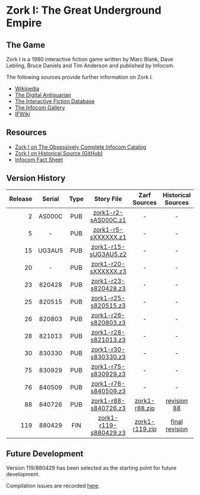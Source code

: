 # Zork I: The Great Underground Empire

## The Game

Zork I is a 1980 interactive fiction game written by Marc Blank, Dave Lebling, Bruce Daniels and Tim Anderson and published by Infocom.

The following sources provide further information on Zork I.

* [Wikipedia](https://en.wikipedia.org/wiki/Zork_I)
* [The Digital Antiquarian](https://www.filfre.net/2012/01/selling-zork/)
* [The Interactive Fiction Database](https://ifdb.tads.org/viewgame?id=0dbnusxunq7fw5ro)
* [The Infocom Gallery](http://gallery.guetech.org/zork1/zork1.html)
* [IFWiki](http://www.ifwiki.org/index.php/Zork_I)

## Resources

* [Zork I on The Obsessively Complete Infocom Catalog](https://eblong.com/infocom/#zork1)
* [Zork I on Historical Source (GitHub)](https://github.com/historicalsource/zork1)
* [Infocom Fact Sheet](http://pdd.if-legends.org/infocom/fact-sheet.txt)

## Version History

| Release | Serial | Type | Story File              | Zarf Sources     | Historical Sources |
| -------:|:------:|:----:|:-----------------------:|:----------------:|:------------------:|
|       2 | AS000C |  PUB |   [zork1-r2-sAS000C.z1] |                - |                  - |
|       5 |      - |  PUB |   [zork1-r5-sXXXXXX.z1] |                - |                  - |
|      15 | UG3AU5 |  PUB |  [zork1-r15-sUG3AU5.z2] |                - |                  - |
|      20 |      - |  PUB |  [zork1-r20-sXXXXXX.z3] |                - |                  - |
|      23 | 820428 |  PUB |  [zork1-r23-s820428.z3] |                - |                  - |
|      25 | 820515 |  PUB |  [zork1-r25-s820515.z3] |                - |                  - |
|      26 | 820803 |  PUB |  [zork1-r26-s820803.z3] |                - |                  - |
|      28 | 821013 |  PUB |  [zork1-r28-s821013.z3] |                - |                  - |
|      30 | 830330 |  PUB |  [zork1-r30-s830330.z3] |                - |                  - |
|      75 | 830929 |  PUB |  [zork1-r75-s830929.z3] |                - |                  - |
|      76 | 840509 |  PUB |  [zork1-r76-s840509.z3] |                - |                  - |
|      88 | 840726 |  PUB |  [zork1-r88-s840726.z3] |  [zork1-r88.zip] |      [revision 88] |
|     119 | 880429 |  FIN | [zork1-r119-s880429.z3] | [zork1-r119.zip] |   [final revision] |

[zork1-r2-sAS000C.z1]: https://eblong.com/infocom/gamefiles/zork1-r2-sAS000C.z1
[zork1-r5-sXXXXXX.z1]: https://eblong.com/infocom/gamefiles/zork1-r5-sXXXXXX.z1
[zork1-r15-sUG3AU5.z2]: https://eblong.com/infocom/gamefiles/zork1-r15-sUG3AU5.z2
[zork1-r20-sXXXXXX.z3]: https://eblong.com/infocom/gamefiles/zork1-r20-sXXXXXX.z3
[zork1-r23-s820428.z3]: https://eblong.com/infocom/gamefiles/zork1-r23-s820428.z3
[zork1-r25-s820515.z3]: https://eblong.com/infocom/gamefiles/zork1-r25-s820515.z3
[zork1-r26-s820803.z3]: https://eblong.com/infocom/gamefiles/zork1-r26-s820803.z3
[zork1-r28-s821013.z3]: https://eblong.com/infocom/gamefiles/zork1-r28-s821013.z3
[zork1-r30-s830330.z3]: https://eblong.com/infocom/gamefiles/zork1-r30-s830330.z3
[zork1-r75-s830929.z3]: https://eblong.com/infocom/gamefiles/zork1-r75-s830929.z3
[zork1-r76-s840509.z3]: https://eblong.com/infocom/gamefiles/zork1-r76-s840509.z3

[zork1-r88-s840726.z3]: https://eblong.com/infocom/gamefiles/zork1-r88-s840726.z3
[zork1-r88.zip]: https://eblong.com/infocom/sources/zork1-r88.zip
[revision 88]: https://github.com/historicalsource/zork1/tree/34cc828c4fa3b5e2581ea24c43bb8acb386d25d0

[zork1-r119-s880429.z3]: https://eblong.com/infocom/gamefiles/zork1-r119-s880429.z3
[zork1-r119.zip]: https://eblong.com/infocom/sources/zork1-r119.zip
[final revision]: https://github.com/historicalsource/zork1/tree/87a3b787d166a441cab8d89d87f9a3753d40daa8

## Future Development

Version 119/880429 has been selected as the starting point for future development.

Compilation issues are recorded [here](https://github.com/the-infocom-files/zork1/issues/2).
